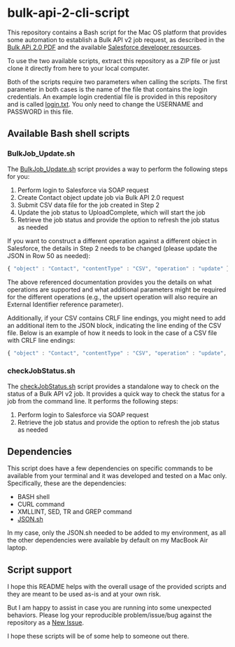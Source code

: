 # bulk-api-2-cli-script
This repository contains a Bash script for the Mac OS platform that provides some automation to establish a Bulk API v2 job request, as described in the [Bulk APi 2.0 PDF](https://resources.docs.salesforce.com/210/latest/en-us/sfdc/pdf/api_bulk_v2.pdf) and the available [Salesforce developer resources](https://developer.salesforce.com/docs/atlas.en-us.api_bulk_v2.meta/api_bulk_v2/introduction_bulk_api_2.htm).

To use the two available scripts, extract this repository as a ZIP file or just clone it directly from here to your local computer.

Both of the scripts require two parameters when calling the scripts. The first parameter in both cases is the name of the file that contains the login credentials. An example login credential file is provided in this repository and is called [login.txt](https://git.soma.salesforce.com/mguse/bulk-api-2-cli-script/blob/master/login.txt). You only need to change the USERNAME and PASSWORD in this file.

## Available Bash shell scripts

### BulkJob_Update.sh

The [BulkJob_Update.sh](https://git.soma.salesforce.com/mguse/bulk-api-2-cli-script/blob/master/BulkJob_Update.sh) script provides a way to perform the following steps for you:

1. Perform login to Salesforce via SOAP request
2. Create Contact object update job via Bulk API 2.0 request
3. Submit CSV data file for the job created in Step 2
4. Update the job status to UploadComplete, which will start the job
5. Retrieve the job status and provide the option to refresh the job status as needed

If you want  to construct a different operation against a different object in Salesforce, the details in Step 2 needs to be changed (please update the JSON in Row 50 as needed):

```javascript
{ "object" : "Contact", "contentType" : "CSV", "operation" : "update" }
```

The above referenced documentation provides you the details on what operations are supported and what additional parameters might be required for the different operations (e.g., the upsert operation will also require an External Identifier reference parameter).

Additionally, if your CSV contains CRLF line endings, you might need to add an additional item to the JSON block, indicating the line ending of the CSV file. Below is an example of how it needs to look in the case of a CSV file with CRLF line endings:
 
```javascript
{ "object" : "Contact", "contentType" : "CSV", "operation" : "update", __"lineEnding" : "CRLF"__ }
```

### checkJobStatus.sh

The [checkJobStatus.sh](https://git.soma.salesforce.com/mguse/bulk-api-2-cli-script/blob/master/checkJobStatus.sh) script provides a standalone way to check on the status of a Bulk API v2 job. It provides a quick way to check the status for a job from the command line. It performs the following steps:

1. Perform login to Salesforce via SOAP request
2. Retrieve the job status and provide the option to refresh the job status as needed

## Dependencies

This script does have a few dependencies on specific commands to be available from your terminal and it was developed and tested on a Mac only. Specifically, these are the dependencies:

* BASH shell
* CURL command
* XMLLINT, SED, TR and GREP command
* [JSON.sh](https://github.com/dominictarr/JSON.sh)

In my case, only the JSON.sh needed to be added to my environment, as all the other dependencies were available by default on my MacBook Air laptop.

## Script support

I hope this README helps with the overall usage of the provided scripts and they are meant to be used as-is and at your own risk. 

But I am happy to assist in case you are running into some unexpected behaviors. Please log your reproducible problem/issue/bug  against the repository as a [New Issue](https://github.com/michaelguse/bulk-api-v2-script/issues/new/choose).


I hope these scripts will be of some help to someone out there.


